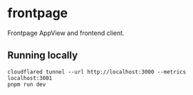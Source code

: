 # frontpage

Frontpage AppView and frontend client.

## Running locally

```
cloudflared tunnel --url http://localhost:3000 --metrics localhost:3001
pnpm run dev
```
